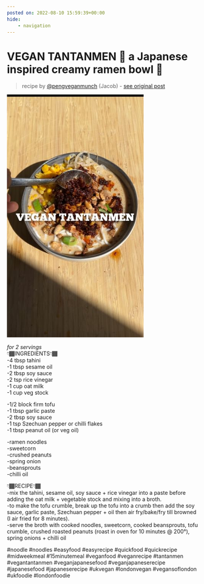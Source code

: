 ```yaml
---
posted on: 2022-08-10 15:59:39+00:00
hide:
    - navigation
---
```


# VEGAN TANTANMEN 🍜 a Japanese inspired creamy ramen bowl 🤩  

> recipe by [@pengveganmunch](https://www.instagram.com/pengveganmunch/) 
(Jacob) - [see original post](https://instagram.com/p/ChFbng2KV64)

![](../img/pengveganmunch_10-08-2022_1508.png)

  
*for 2 servings*  
👇🏾INGREDIENTS👇🏾  
-4 tbsp tahini   
-1 tbsp sesame oil  
-2 tbsp soy sauce  
-2 tsp rice vinegar   
-1 cup oat milk  
-1 cup veg stock  
  
-1/2 block firm tofu  
-1 tbsp garlic paste  
-2 tbsp soy sauce  
-1 tsp Szechuan pepper or chilli flakes  
-1 tbsp peanut oil (or veg oil)  
  
-ramen noodles  
-sweetcorn   
-crushed peanuts   
-spring onion  
-beansprouts  
-chilli oil  
  
👇🏾RECIPE👇🏾  
-mix the tahini, sesame oil, soy sauce + rice vinegar into a paste before adding the oat milk + vegetable stock and mixing into a broth.  
-to make the tofu crumble, break up the tofu into a crumb then add the soy sauce, garlic paste, Szechuan pepper + oil then air fry/bake/fry till browned (I air fried for 8 minutes).  
-serve the broth with cooked noodles, sweetcorn, cooked beansprouts, tofu crumble, crushed roasted peanuts (roast in oven for 10 minutes @ 200°), spring onions + chilli oil  
  
\#noodle \#noodles \#easyfood \#easyrecipe \#quickfood \#quickrecipe \#midweekmeal \#15minutemeal \#veganfood \#veganrecipe \#tantanmen \#vegantantanmen \#veganjapanesefood \#veganjapaneserecipe \#japanesefood \#japaneserecipe \#ukvegan \#londonvegan \#vegansoflondon \#ukfoodie \#londonfoodie   